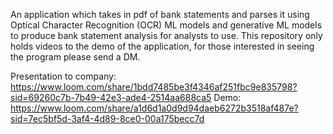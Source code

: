 An application which takes in pdf of bank statements and parses it using Optical Character Recognition (OCR) ML models and generative ML models to produce bank statement analysis for analysts to use. This repository only holds videos to the demo of the application, for those interested in seeing the program please send a DM.

Presentation to company: https://www.loom.com/share/1bdd7485be3f4346af251fbc9e835798?sid=69260c7b-7b49-42e3-ade4-2514aa688ca5 Demo: https://www.loom.com/share/a1d6d1a0d9d94daeb6272b3518af487e?sid=7ec5bf5d-3af4-4d89-8ce0-00a175becc7d
